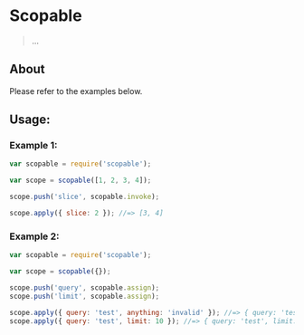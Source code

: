 # Scopable

> ...

## About

Please refer to the examples below.

## Usage:

### Example 1:

```javascript
var scopable = require('scopable');

var scope = scopable([1, 2, 3, 4]);

scope.push('slice', scopable.invoke);

scope.apply({ slice: 2 }); //=> [3, 4]
```

### Example 2:

```javascript
var scopable = require('scopable');

var scope = scopable({});

scope.push('query', scopable.assign);
scope.push('limit', scopable.assign);

scope.apply({ query: 'test', anything: 'invalid' }); //=> { query: 'test' }
scope.apply({ query: 'test', limit: 10 }); //=> { query: 'test', limit: 10 }
```
